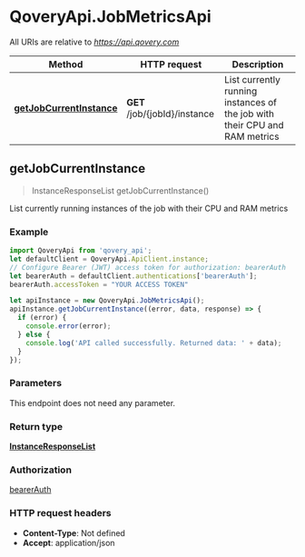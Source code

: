 # QoveryApi.JobMetricsApi

All URIs are relative to *https://api.qovery.com*

Method | HTTP request | Description
------------- | ------------- | -------------
[**getJobCurrentInstance**](JobMetricsApi.md#getJobCurrentInstance) | **GET** /job/{jobId}/instance | List currently running instances of the job with their CPU and RAM metrics



## getJobCurrentInstance

> InstanceResponseList getJobCurrentInstance()

List currently running instances of the job with their CPU and RAM metrics

### Example

```javascript
import QoveryApi from 'qovery_api';
let defaultClient = QoveryApi.ApiClient.instance;
// Configure Bearer (JWT) access token for authorization: bearerAuth
let bearerAuth = defaultClient.authentications['bearerAuth'];
bearerAuth.accessToken = "YOUR ACCESS TOKEN"

let apiInstance = new QoveryApi.JobMetricsApi();
apiInstance.getJobCurrentInstance((error, data, response) => {
  if (error) {
    console.error(error);
  } else {
    console.log('API called successfully. Returned data: ' + data);
  }
});
```

### Parameters

This endpoint does not need any parameter.

### Return type

[**InstanceResponseList**](InstanceResponseList.md)

### Authorization

[bearerAuth](../README.md#bearerAuth)

### HTTP request headers

- **Content-Type**: Not defined
- **Accept**: application/json

